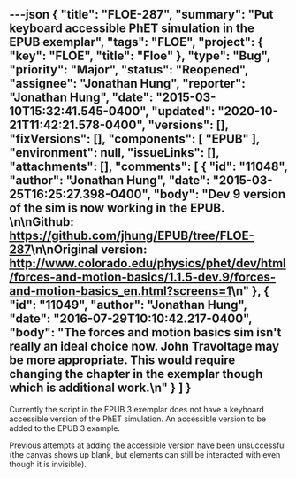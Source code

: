 ---json
{
  "title": "FLOE-287",
  "summary": "Put keyboard accessible PhET simulation in the EPUB exemplar",
  "tags": "FLOE",
  "project": {
    "key": "FLOE",
    "title": "Floe"
  },
  "type": "Bug",
  "priority": "Major",
  "status": "Reopened",
  "assignee": "Jonathan Hung",
  "reporter": "Jonathan Hung",
  "date": "2015-03-10T15:32:41.545-0400",
  "updated": "2020-10-21T11:42:21.578-0400",
  "versions": [],
  "fixVersions": [],
  "components": [
    "EPUB"
  ],
  "environment": null,
  "issueLinks": [],
  "attachments": [],
  "comments": [
    {
      "id": "11048",
      "author": "Jonathan Hung",
      "date": "2015-03-25T16:25:27.398-0400",
      "body": "Dev 9 version of the sim is now working in the EPUB.&#x20;\n\nGithub: <https://github.com/jhung/EPUB/tree/FLOE-287>\n\nOriginal version: <http://www.colorado.edu/physics/phet/dev/html/forces-and-motion-basics/1.1.5-dev.9/forces-and-motion-basics_en.html?screens=1>\n"
    },
    {
      "id": "11049",
      "author": "Jonathan Hung",
      "date": "2016-07-29T10:10:42.217-0400",
      "body": "The forces and motion basics sim isn't really an ideal choice now. John Travoltage may be more appropriate. This would require changing the chapter in the exemplar though which is additional work.\n"
    }
  ]
}
---
Currently the script in the EPUB 3 exemplar does not have a keyboard accessible version of the PhET simulation. An accessible version to be added to the EPUB 3 example.

Previous attempts at adding the accessible version have been unsuccessful (the canvas shows up blank, but elements can still be interacted with even though it is invisible).

        